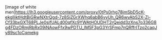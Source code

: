 [image of white men]https://lh3.googleusercontent.com/proxy/0tPs0rhg78jmSbD5cK-ekglIiktHdtBjGRwNXtrQgd-7z8SjZGrXWhq6abB6vyUh_QR6wvAbS2X-Zi-Cf33bxGXT68PLJe0sifUALd00qfXc9YWAtHOUDHT2rQeidd3zXns7o336G8g4FDzORmjRbRx09iNAowFfx9wPDTU_lM5F3pG3YrSFmp7nQRffrlTzo2caqJy89sc1oCqmekg
